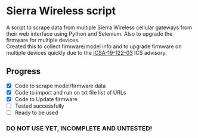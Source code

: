 # Sierra Wireless script
A script to scrape data from multiple Sierra Wireless cellular gateways from their web interface using Python and Selenium. Also to upgrade the firmware for multiple devices.    
Created this to collect firmware/model info and to upgrade firmware on multiple devices quickly due to the [ICSA-19-122-03](https://www.us-cert.gov/ics/advisories/ICSA-19-122-03) ICS advisory.

## Progress
- [X] Code to scrape model/firmware data
- [X] Code to import and run on txt file list of URLs
- [X] Code to Update firmware
- [ ] Tested successfully
- [ ] Ready to be used
### DO NOT USE YET, INCOMPLETE AND UNTESTED!
